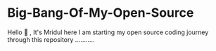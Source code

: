 # Big-Bang-Of-My-Open-Source
Hello 👋 , It's Mridul here I am starting my open source coding journey through this repository ...........

